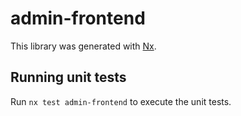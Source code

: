 # admin-frontend

This library was generated with [Nx](https://nx.dev).

## Running unit tests

Run `nx test admin-frontend` to execute the unit tests.
